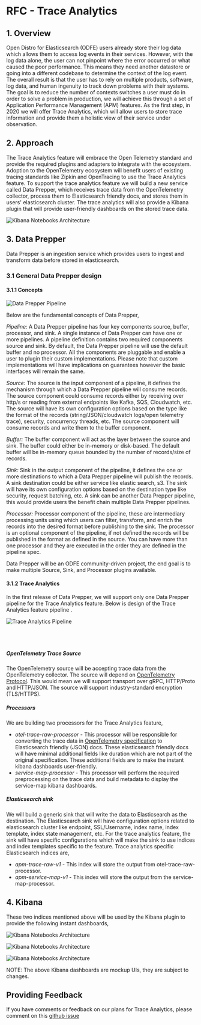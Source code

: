 # RFC - Trace Analytics
## 1. Overview
Open Distro for Elasticsearch (ODFE) users already store their log data which allows them to access log events in their services. However, with the log data alone, the user can not pinpoint where the error occurred or what caused the poor performance. This means they need another datastore or going into a different codebase to determine the context of the log event. The overall result is that the user has to rely on multiple products, software, log data, and human ingenuity to track down problems with their systems. The goal is to reduce the number of contexts switches a 
user must do in order to solve a problem in production, we will achieve this through a set of Application Performance Management (APM) features. 
As the first step, in 2020 we will offer Trace Analytics, which will allow users to store trace information and provide them a holistic view of their
 service under observation.

## 2. Approach
The Trace Analytics feature will embrace the Open Telemetry standard and provide the required plugins and adapters to integrate with the ecosystem. 
Adoption to the OpenTelemetry ecosystem will benefit users of existing tracing standards like Zipkin and OpenTracing to use the Trace Analytics feature.
To support the trace analytics feature we will build a new service called Data Prepper, which receives trace data from the OpenTelemetry collector, process them to Elasticsearch friendly docs, and stores them in users' elasticsearch cluster. The trace analytics will also provide a Kibana plugin that will provide user-friendly dashboards on the stored trace data. 

![Kibana Notebooks Architecture](images/HighLevelDesign.jpg)


## 3. Data Prepper

Data Prepper is an ingestion service which provides users to ingest and transform data before stored in elasticsearch. 

### 3.1 General Data Prepper design

#### 3.1.1 Concepts 

![Data Prepper Pipeline](images/DataPrepperPipeline.png)

Below are the fundamental concepts of Data Prepper,

*Pipeline:*
A Data Prepper pipeline has four key components source, buffer, processor, and sink. A single instance of Data Prepper can have one or more pipelines. A pipeline definition contains two required components source and sink. By default, the Data Prepper pipeline will use the default buffer and no processor. All the components are pluggable and enable a user to plugin their custom implementations. Please note that custom implementations will have implications on guarantees however the basic interfaces will remain the same.

*Source:*
The source is the input component of a pipeline, it defines the mechanism through which a Data Prepper pipeline will consume records. The source component could consume records either by receiving over http/s or reading from external endpoints like Kafka, SQS, Cloudwatch, etc.  The source will have its own configuration options based on the type like the format of the records (string/JSON/cloudwatch logs/open telemetry trace), security, concurrency threads, etc. The source component will consume records and write them to the buffer component. 

*Buffer:*
The buffer component will act as the layer between the source and sink. The buffer could either be in-memory or disk-based. The default buffer will be in-memory queue bounded by the number of records/size of records.

*Sink:*
Sink in the output component of the pipeline, it defines the one or more destinations to which a Data Prepper pipeline will publish the records. A sink destination could be either service like elastic search, s3. The sink will have its own configuration options based on the destination type like security, request batching, etc. A sink can be another Data Prepper pipeline, this would provide users the benefit chain multiple Data Prepper pipelines.

*Processor:*
Processor component of the pipeline, these are intermediary processing units using which users can filter, transform, and enrich the records into the desired format before publishing to the sink. The processor is an optional component of the pipeline, if not defined the records will be published in the format as defined in the source. You can have more than one processor and they are executed in the order they are defined in the pipeline spec.


Data Prepper will be an ODFE community-driven project, the end goal is to make multiple Source, Sink, and Processor plugins available.

#### 3.1.2 Trace Analytics

In the first release of Data Prepper, we will support only one Data Prepper pipeline for the Trace Analytics feature. Below is design of the Trace Analytics feature pipeline .

![Trace Analytics Pipeline](images/TraceAnalyticsFeature.jpg)

<br />
<br />

##### OpenTelemetry Trace Source

The OpenTelemetry source will be accepting trace data from the OpenTelemetry collector. The source will depend on [OpenTelemetry Protocol](https://github.com/open-telemetry/opentelemetry-specification/tree/master/specification/protocol). This would
mean we will support transport over gRPC, HTTP/Proto and HTTP/JSON. The source will support industry-standard encryption (TLS/HTTPS). 

##### Processors

We are building two processors for the Trace Analytics feature,
* *otel-trace-raw-processor* -  This processor will be responsible for converting the trace data in [OpenTelemetry specification](https://github.com/open-telemetry/opentelemetry-proto/tree/master/opentelemetry/proto/trace/v1) to Elasticsearch friendly (JSON) docs. These elasticsearch friendly docs will have minimal additional fields like duration which are not part of the original specification. These additional fields are to make the instant kibana dashboards user-friendly.
* *service-map-processor* -  This processor will perform the required preprocessing on the trace data and build metadata to display the service-map kibana dashboards.


##### Elasticsearch sink

We will build a generic sink that will write the data to Elasticsearch as the destination. The Elasticsearch sink will have configuration options related to elasticsearch cluster like endpoint, SSL/Username, index name, index template, index state management, etc. 
For the trace analytics feature, the sink will have specific configurations which will make the sink to use indices and index templates specific to the feature. Trace analytics specific Elasticsearch indices are,
                                                                                                                                                                 
* *apm-trace-raw-v1* -  This index will store the output from otel-trace-raw-processor. 
* *apm-service-map-v1* - This index will store the output from the service-map-processor.

## 4. Kibana

These two indices mentioned above will be used by the Kibana plugin to provide the following instant dashboards,

![Kibana Notebooks Architecture](images/DashboardView.png)

![Kibana Notebooks Architecture](images/TraceView.png)

![Kibana Notebooks Architecture](images/ServiceView.png)


NOTE: The above Kibana dashboards are mockup UIs, they are subject to changes.


## Providing Feedback
If you have comments or feedback on our plans for Trace Analytics, please comment on this [github issue](https://github.com/opendistro-for-elasticsearch/simple-ingest-transformation-utility-pipeline/issues/39)